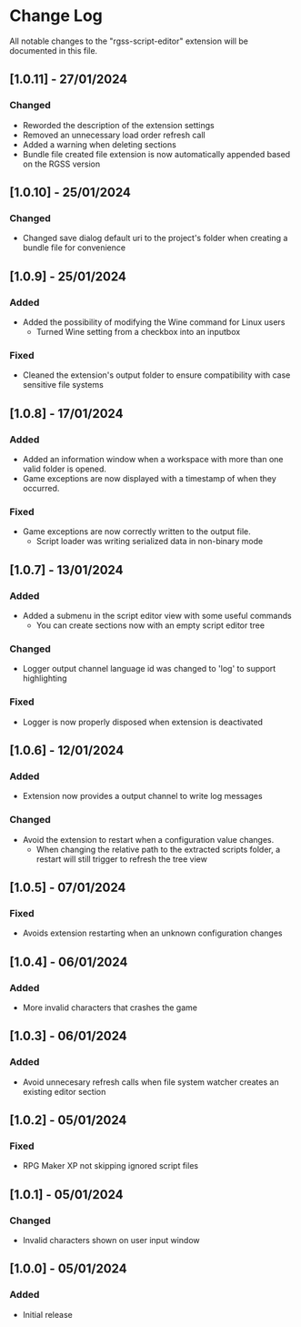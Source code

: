 # Change Log

All notable changes to the "rgss-script-editor" extension will be documented in this file.

## [1.0.11] - 27/01/2024

### Changed

+ Reworded the description of the extension settings
+ Removed an unnecessary load order refresh call
+ Added a warning when deleting sections
+ Bundle file created file extension is now automatically appended based on the RGSS version

## [1.0.10] - 25/01/2024

### Changed

+ Changed save dialog default uri to the project's folder when creating a bundle file for convenience

## [1.0.9] - 25/01/2024

### Added

+ Added the possibility of modifying the Wine command for Linux users
  + Turned Wine setting from a checkbox into an inputbox

### Fixed

+ Cleaned the extension's output folder to ensure compatibility with case sensitive file systems

## [1.0.8] - 17/01/2024

### Added

+ Added an information window when a workspace with more than one valid folder is opened.
+ Game exceptions are now displayed with a timestamp of when they occurred.

### Fixed

+ Game exceptions are now correctly written to the output file.
  + Script loader was writing serialized data in non-binary mode

## [1.0.7] - 13/01/2024

### Added

+ Added a submenu in the script editor view with some useful commands
  + You can create sections now with an empty script editor tree

### Changed

+ Logger output channel language id was changed to 'log' to support highlighting

### Fixed

+ Logger is now properly disposed when extension is deactivated

## [1.0.6] - 12/01/2024

### Added

+ Extension now provides a output channel to write log messages

### Changed

+ Avoid the extension to restart when a configuration value changes.
  + When changing the relative path to the extracted scripts folder, a restart will still trigger to refresh the tree view

## [1.0.5] - 07/01/2024

### Fixed

+ Avoids extension restarting when an unknown configuration changes

## [1.0.4] - 06/01/2024

### Added

+ More invalid characters that crashes the game

## [1.0.3] - 06/01/2024

### Added

+ Avoid unnecesary refresh calls when file system watcher creates an existing editor section

## [1.0.2] - 05/01/2024

### Fixed

+ RPG Maker XP not skipping ignored script files

## [1.0.1] - 05/01/2024

### Changed

+ Invalid characters shown on user input window

## [1.0.0] - 05/01/2024

### Added

- Initial release
